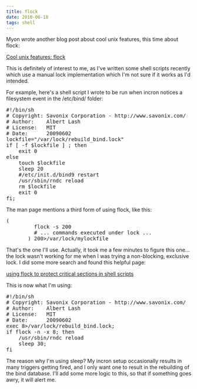 ```yaml
---
title: flock
date: 2010-06-18
tags: shell
---
```

Myon wrote another blog post about cool unix features, this time about flock:

[Cool unix features: flock](http://www.df7cb.de/blog/2010/flock.html)

This is definitely of interest to me, as I've written some shell scripts recently which use a manual lock implementation which I'm not sure if it works as I'd intended.

For example, here's a shell script I wrote to be run when incron notices a filesystem event in the /etc/bind/ folder:

<pre class="sh_sh">
#!/bin/sh
# Copyright: Savonix Corporation - http://www.savonix.com/
# Author:    Albert Lash
# License:   MIT
# Date:      20090602
lockfile="/var/lock/rebuild_bind.lock"
if [ -f $lockfile ] ; then
    exit 0
else
    touch $lockfile
    sleep 20
    #/etc/init.d/bind9 restart
    /usr/sbin/rndc reload
    rm $lockfile
    exit 0
fi;
</pre>

The man page mentions a third form of using flock, like this:

<pre class="sh_sh">
(
         flock -s 200
         # ... commands executed under lock ...
       ) 200>/var/lock/mylockfile
</pre>

That's the one I'll use. Actually, it took me a few minutes to figure this one... the lock wasn't working for me when I was trying a non-blocking, exclusive lock. I did some more search and found this helpful page:

[using flock to protect critical sections in shell scripts](http://jdimpson.livejournal.com/5685.html)

This is now what I'm using:

<pre class="sh_sh">
#!/bin/sh
# Copyright: Savonix Corporation - http://www.savonix.com/
# Author:    Albert Lash
# License:   MIT
# Date:      20090602
exec 8>/var/lock/rebuild_bind.lock;
if flock -n -x 8; then
    /usr/sbin/rndc reload
    sleep 30;
fi
</pre>

The reason why I'm using sleep? My incron setup occasionally results in many triggers getting fired, and I only want one to result in the rebuilding of the bind database. I'll add some more logic to this, so that if something goes awry, it will alert me.

